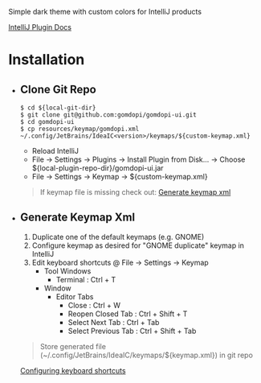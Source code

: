 Simple dark theme with custom colors for IntelliJ products

[IntelliJ Plugin Docs](https://jetbrains.org/intellij/sdk/docs/basics/getting_started.html)

# Installation
- ## Clone Git Repo
  ```
  $ cd ${local-git-dir}
  $ git clone git@github.com:gomdopi/gomdopi-ui.git
  $ cd gomdopi-ui
  $ cp resources/keymap/gomdopi.xml ~/.config/JetBrains/IdeaIC<version>/keymaps/${custom-keymap.xml}
  ```
  - Reload IntelliJ
  - File -> Settings -> Plugins -> Install Plugin from Disk... -> Choose ${local-plugin-repo-dir}/gomdopi-ui.jar
  - File -> Settings -> Keymap -> ${custom-keymap.xml}
  > If keymap file is missing check out: [Generate keymap xml](https://github.com/gomdopi/gomdopi-ui#generate-keymap-xml)
	
- ## Generate Keymap Xml
  1. Duplicate one of the default keymaps (e.g. GNOME)
  2. Configure keymap as desired for "GNOME duplicate" keymap in IntelliJ
  3. Edit keyboard shortcuts @ File -> Settings -> Keymap
     - Tool Windows
       - Terminal : Ctrl + T
     - Window
       - Editor Tabs
         - Close : Ctrl + W
         - Reopen Closed Tab : Ctrl + Shift + T
         - Select Next Tab : Ctrl + Tab
         - Select Previous Tab : Ctrl + Shift + Tab

  > Store generated file (~/.config/JetBrains/IdeaIC<version>/keymaps/${keymap.xml}) in git repo

  [Configuring keyboard shortcuts](https://www.jetbrains.com/help/idea/configuring-keyboard-and-mouse-shortcuts.html#custom_keymap_location)